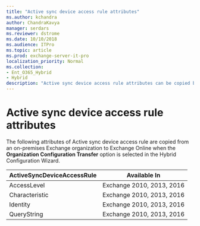 ```yaml
---
title: "Active sync device access rule attributes"
ms.author: kchandra
author: ChandraKavya
manager: serdars
ms.reviewer: dstrome
ms.date: 10/10/2018
ms.audience: ITPro
ms.topic: article
ms.prod: exchange-server-it-pro
localization_priority: Normal
ms.collection:
- Ent_O365_Hybrid
- Hybrid
description: "Active sync device access rule attributes can be copied by the Hybrid Configuration Wizard from your on-premises organization to Exchange Online to help simplify your hybrid deployment"
---
```


# Active sync device access rule attributes

The following attributes of Active sync device access rule are copied from an on-premises Exchange organization to Exchange Online when the **Organization Configuration Transfer** option is selected in the Hybrid Configuration Wizard.

| **ActiveSyncDeviceAccessRule** | **Available In**          |
|--------------------------------|---------------------------|
| AccessLevel                    | Exchange 2010, 2013, 2016 |
| Characteristic                 | Exchange 2010, 2013, 2016 |
| Identity                       | Exchange 2010, 2013, 2016 |
| QueryString                    | Exchange 2010, 2013, 2016 |


